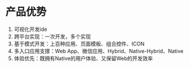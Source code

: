 # 产品优势

1. 可视化开发ide
2. 跨平台实现：一次开发，多个实现
3. 基于模式开发：上百种应用、页面模板、组合控件、ICON
4. 多入口应用支撑：Web App、微信应用、Hybrid、Native-Hybrid、Native
5. 体验优先：既拥有Native的用户体验、又保留Web的开发效率

